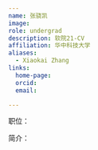 ```yaml
---
name: 张骁凯
image: 
role: undergrad
description: 软院21-CV
affiliation: 华中科技大学
aliases:
  - Xiaokai Zhang
links:
  home-page: 
  orcid: 
  email: 

---
```


职位：

简介：
